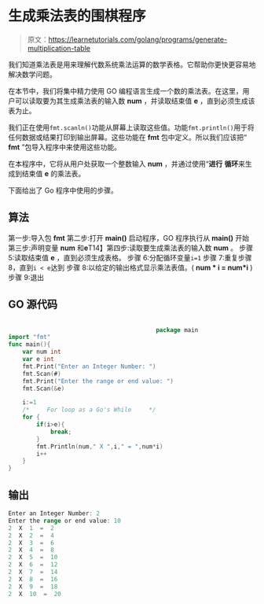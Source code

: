 # 生成乘法表的围棋程序

> 原文：<https://learnetutorials.com/golang/programs/generate-multiplication-table>

我们知道乘法表是用来理解代数系统乘法运算的数学表格。它帮助你更快更容易地解决数学问题。

在本节中，我们将集中精力使用 GO 编程语言生成一个数的乘法表。在这里，用户可以读取要为其生成乘法表的输入数 **num** ，并读取结束值 **e** ，直到必须生成该表为止。

我们正在使用`fmt.scanln()`功能从屏幕上读取这些值。功能`fmt.println()`用于将任何数据或结果打印到输出屏幕。这些功能在 **fmt** 包中定义。所以我们应该把“ **fmt** ”包导入程序中来使用这些功能。

在本程序中，它将从用户处获取一个整数输入 **num** ，并通过使用“**进行** **循环**来生成到结束值 **e** 的乘法表。

下面给出了 Go 程序中使用的步骤。

## 算法

第一步:导入包 **fmt**
第二步:打开 **main()** 启动程序，GO 程序执行从 **main()**
开始第三步:声明变量 **num** 和**e**T14】第四步:读取要生成乘法表的输入数 **num** 。
步骤 5:读取结束值 **e** ，直到必须生成表格。
步骤 6:分配循环变量`i=1`
步骤 7:重复步骤 8，直到`i < e`达到
步骤 8:以给定的输出格式显示乘法表值。( **num * i = num*i** )
步骤 9:退出

## GO 源代码

```go

                                          package main
import "fmt"
func main(){
    var num int
    var e int
    fmt.Print("Enter an Integer Number: ")
    fmt.Scan(#)
    fmt.Print("Enter the range or end value: ")
    fmt.Scan(&e)

    i:=1
    /*     For loop as a Go's While     */
    for {
        if(i>e){
            break;
        }
        fmt.Println(num," X ",i," = ",num*i)
        i++
    }
}

```

## 输出

```go
Enter an Integer Number: 2
Enter the range or end value: 10
2  X  1  =  2
2  X  2  =  4
2  X  3  =  6
2  X  4  =  8
2  X  5  =  10
2  X  6  =  12
2  X  7  =  14
2  X  8  =  16
2  X  9  =  18
2  X  10  =  20
```